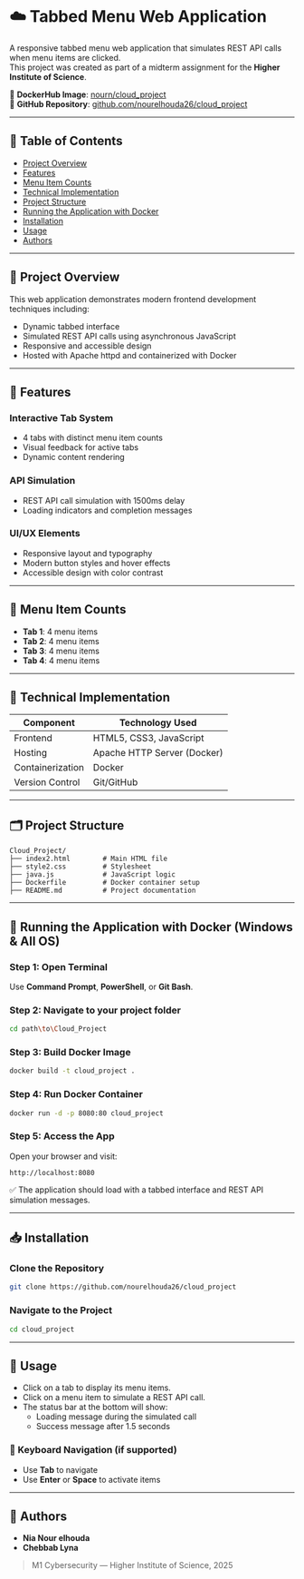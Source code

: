 # ☁️ Tabbed Menu Web Application

A responsive tabbed menu web application that simulates REST API calls when menu items are clicked.  
This project was created as part of a midterm assignment for the **Higher Institute of Science**.

🔗 **DockerHub Image**: [nourn/cloud_project](https://hub.docker.com/r/nourn/cloud_project)  
🔗 **GitHub Repository**: [github.com/nourelhouda26/cloud_project](https://github.com/nourelhouda26/cloud_project)

---

## 📑 Table of Contents

- [Project Overview](#project-overview)
- [Features](#features)
- [Menu Item Counts](#menu-item-counts)
- [Technical Implementation](#technical-implementation)
- [Project Structure](#project-structure)
- [Running the Application with Docker](#running-the-application-with-docker)
- [Installation](#installation)
- [Usage](#usage)
- [Authors](#authors)

---

## 📌 Project Overview

This web application demonstrates modern frontend development techniques including:

- Dynamic tabbed interface
- Simulated REST API calls using asynchronous JavaScript
- Responsive and accessible design
- Hosted with Apache httpd and containerized with Docker

---

## 🚀 Features

### Interactive Tab System

- 4 tabs with distinct menu item counts
- Visual feedback for active tabs
- Dynamic content rendering

### API Simulation

- REST API call simulation with 1500ms delay
- Loading indicators and completion messages

### UI/UX Elements

- Responsive layout and typography
- Modern button styles and hover effects
- Accessible design with color contrast

---

## 🔢 Menu Item Counts

- **Tab 1**: 4 menu items
- **Tab 2**: 4 menu items
- **Tab 3**: 4 menu items
- **Tab 4**: 4 menu items

---

## 🧪 Technical Implementation

| Component         | Technology Used        |
|------------------|------------------------|
| Frontend         | HTML5, CSS3, JavaScript |
| Hosting          | Apache HTTP Server (Docker) |
| Containerization | Docker                 |
| Version Control  | Git/GitHub             |

---

## 🗂️ Project Structure

```
Cloud_Project/
├── index2.html        # Main HTML file
├── style2.css         # Stylesheet
├── java.js            # JavaScript logic
├── Dockerfile         # Docker container setup
├── README.md          # Project documentation
```

---

## 🐳 Running the Application with Docker (Windows & All OS)

### Step 1: Open Terminal

Use **Command Prompt**, **PowerShell**, or **Git Bash**.

### Step 2: Navigate to your project folder

```bash
cd path\to\Cloud_Project
```

### Step 3: Build Docker Image

```bash
docker build -t cloud_project .
```

### Step 4: Run Docker Container

```bash
docker run -d -p 8080:80 cloud_project
```

### Step 5: Access the App

Open your browser and visit:

```
http://localhost:8080
```

✅ The application should load with a tabbed interface and REST API simulation messages.

---

## 📥 Installation

### Clone the Repository

```bash
git clone https://github.com/nourelhouda26/cloud_project
```

### Navigate to the Project

```bash
cd cloud_project
```

---

## 🧪 Usage

- Click on a tab to display its menu items.
- Click on a menu item to simulate a REST API call.
- The status bar at the bottom will show:
  - Loading message during the simulated call
  - Success message after 1.5 seconds

### 🔄 Keyboard Navigation (if supported)

- Use **Tab** to navigate
- Use **Enter** or **Space** to activate items

---

## 👥 Authors

- **Nia Nour elhouda**
- **Chebbab Lyna**

> M1 Cybersecurity — Higher Institute of Science, 2025

